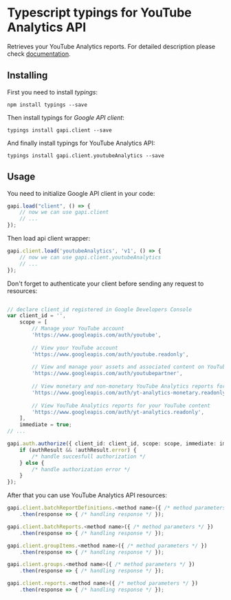 # Typescript typings for YouTube Analytics API
Retrieves your YouTube Analytics reports.
For detailed description please check [documentation](http://developers.google.com/youtube/analytics/).

## Installing

First you need to install *typings*:
```
npm install typings --save 
```

Then install typings for *Google API client*:
```
typings install gapi.client --save 
```

And finally install typings for YouTube Analytics API:
```
typings install gapi.client.youtubeAnalytics --save 
```

## Usage

You need to initialize Google API client in your code:
```typescript
gapi.load("client", () => { 
    // now we can use gapi.client
    // ... 
});
```

Then load api client wrapper:
```typescript
gapi.client.load('youtubeAnalytics', 'v1', () => {
    // now we can use gapi.client.youtubeAnalytics
    // ... 
});
```

Don't forget to authenticate your client before sending any request to resources:
```typescript

// declare client_id registered in Google Developers Console
var client_id = '',
    scope = [     
        // Manage your YouTube account
        'https://www.googleapis.com/auth/youtube',
    
        // View your YouTube account
        'https://www.googleapis.com/auth/youtube.readonly',
    
        // View and manage your assets and associated content on YouTube
        'https://www.googleapis.com/auth/youtubepartner',
    
        // View monetary and non-monetary YouTube Analytics reports for your YouTube content
        'https://www.googleapis.com/auth/yt-analytics-monetary.readonly',
    
        // View YouTube Analytics reports for your YouTube content
        'https://www.googleapis.com/auth/yt-analytics.readonly',
    ],
    immediate = true;
// ...

gapi.auth.authorize({ client_id: client_id, scope: scope, immediate: immediate }, authResult => {
    if (authResult && !authResult.error) {
        /* handle succesfull authorization */
    } else {
        /* handle authorization error */
    }
});            
```

After that you can use YouTube Analytics API resources:

```typescript
gapi.client.batchReportDefinitions.<method name>({ /* method parameters */ })
    .then(response => { /* handling response */ });

gapi.client.batchReports.<method name>({ /* method parameters */ })
    .then(response => { /* handling response */ });

gapi.client.groupItems.<method name>({ /* method parameters */ })
    .then(response => { /* handling response */ });

gapi.client.groups.<method name>({ /* method parameters */ })
    .then(response => { /* handling response */ });

gapi.client.reports.<method name>({ /* method parameters */ })
    .then(response => { /* handling response */ });
```